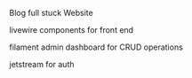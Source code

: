 Blog full stuck Website 

 livewire components for front end 
 
 filament admin dashboard for CRUD  operations 
 
 jetstream for auth 
